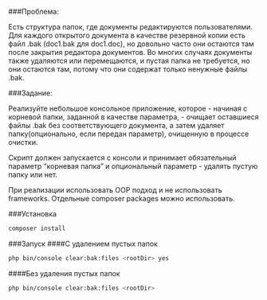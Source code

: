 ###Проблема:

Есть структура папок, где документы редактируются пользователями. Для каждого открытого документа в качестве резервной копии есть файл .bak (doc1.bak для doc1.doc), но довольно часто они остаются там после закрытия редактора документов. Во многих случаях документы также удаляются или перемещаются, и пустая папка не требуется, но они остаются там, потому что они содержат только ненужные файлы .bak. 

###Задание:

Реализуйте небольшое консольное приложение, которое - начиная с корневой папки, заданной в качестве параметра, - очищает оставшиеся файлы .bak без соответствующего документа, а затем удаляет папку(опционально, если передан параметр), очищенную в процессе очистки. 

Скрипт должен запускается с консоли и принимает обязательный параметр “корневая папка” и опциональный параметр - удалять пустую папку или нет. 

При реализации использовать  OOP подход и не использовать frameworks. Отдельные composer packages можно использовать.

###Установка
```sh
composer install
```

###Запуск
####С удалением пустых папок
```sh
php bin/console clear:bak:files <rootDir> yes
```

####Без удаления пустых папок
```sh
php bin/console clear:bak:files <rootDir>
```
